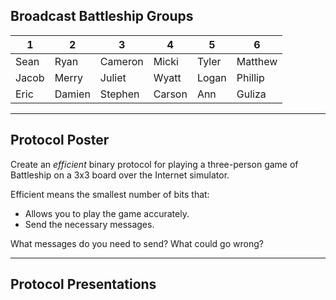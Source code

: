 ## Broadcast Battleship Groups

| 1 | 2 | 3 | 4 | 5 | 6
| ----| - | - | - | - | -
| Sean | Ryan | Cameron | Micki | Tyler | Matthew
| Jacob | Merry | Juliet | Wyatt | Logan | Phillip
| Eric | Damien | Stephen | Carson | Ann | Guliza

---

## Protocol Poster

Create an *efficient* binary protocol for playing a three-person game of Battleship on a 3x3 board over the Internet simulator.

Efficient means the smallest number of bits that:

* Allows you to play the game accurately.
* Send the necessary messages.

What messages do you need to send? What could go wrong?

---

## Protocol Presentations
